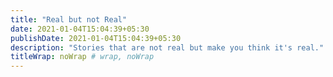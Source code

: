 ```yaml
---
title: "Real but not Real"
date: 2021-01-04T15:04:39+05:30
publishDate: 2021-01-04T15:04:39+05:30
description: "Stories that are not real but make you think it's real."
titleWrap: noWrap # wrap, noWrap
---
```

